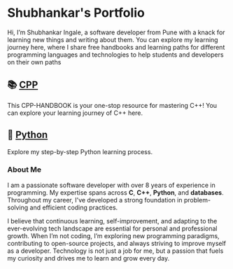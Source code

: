 # Shubhankar's Portfolio 
Hi, I’m Shubhankar Ingale, a software developer from Pune with a knack for learning new things and writing about them. You can explore my learning journey here, where I share free handbooks and learning paths for different programming languages and technologies to help students and developers on their own paths


## 📚 [CPP](https://github.com/ingaleshubhankar/CPP-HANDBOOK.git)
This CPP-HANDBOOK is your one-stop resource for mastering C++! You can explore your learning journey of C++ here.


## 📕 [Python](https://github.com/ingaleshubhankar/python-learning-portfolio.git)
Explore my step-by-step Python learning process. 


### About Me
I am a passionate software developer with over 8 years of experience in programming. My expertise spans across **C**, **C++**, **Python**, and **databases**. Throughout my career, I've developed a strong foundation in problem-solving and efficient coding practices.

I believe that continuous learning, self-improvement, and adapting to the ever-evolving tech landscape are essential for personal and professional growth. When I’m not coding, I’m exploring new programming paradigms, contributing to open-source projects, and always striving to improve myself as a developer. Technology is not just a job for me, but a passion that fuels my curiosity and drives me to learn and grow every day.
